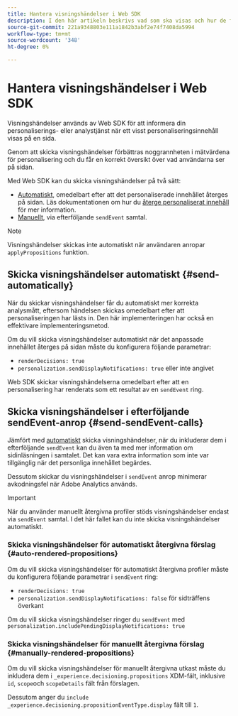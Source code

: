 ```yaml
---
title: Hantera visningshändelser i Web SDK
description: I den här artikeln beskrivs vad som ska visas och hur de fungerar i Web SDK.
source-git-commit: 221a9348803e111a1842b3abf2e74f7408da5994
workflow-type: tm+mt
source-wordcount: '348'
ht-degree: 0%

---
```



# Hantera visningshändelser i Web SDK

Visningshändelser används av Web SDK för att informera din personaliserings- eller analystjänst när ett visst personaliseringsinnehåll visas på en sida.

Genom att skicka visningshändelser förbättras noggrannheten i mätvärdena för personalisering och du får en korrekt översikt över vad användarna ser på sidan.

Med Web SDK kan du skicka visningshändelser på två sätt:

* [Automatiskt](#send-automatically), omedelbart efter att det personaliserade innehållet återges på sidan. Läs dokumentationen om hur du [återge personaliserat innehåll](rendering-personalization-content.md) för mer information.
* [Manuellt](#send-sendEvent-calls), via efterföljande `sendEvent` samtal.

>[!NOTE]
>
>Visningshändelser skickas inte automatiskt när användaren anropar `applyPropositions` funktion.

## Skicka visningshändelser automatiskt {#send-automatically}

När du skickar visningshändelser får du automatiskt mer korrekta analysmått, eftersom händelsen skickas omedelbart efter att personaliseringen har lästs in. Den här implementeringen har också en effektivare implementeringsmetod.

Om du vill skicka visningshändelser automatiskt när det anpassade innehållet återges på sidan måste du konfigurera följande parametrar:

* `renderDecisions: true`
* `personalization.sendDisplayNotifications: true` eller inte angivet

Web SDK skickar visningshändelserna omedelbart efter att en personalisering har renderats som ett resultat av en `sendEvent` ring.

## Skicka visningshändelser i efterföljande sendEvent-anrop {#send-sendEvent-calls}

Jämfört med [automatiskt](#send-automatically) skicka visningshändelser, när du inkluderar dem i efterföljande `sendEvent` kan du även ta med mer information om sidinläsningen i samtalet. Det kan vara extra information som inte var tillgänglig när det personliga innehållet begärdes.

Dessutom skickar du visningshändelser i `sendEvent` anrop minimerar avkodningsfel när Adobe Analytics används.

>[!IMPORTANT]
>
>När du använder manuellt återgivna profiler stöds visningshändelser endast via `sendEvent` samtal. I det här fallet kan du inte skicka visningshändelser automatiskt.

### Skicka visningshändelser för automatiskt återgivna förslag {#auto-rendered-propositions}

Om du vill skicka visningshändelser för automatiskt återgivna profiler måste du konfigurera följande parametrar i `sendEvent` ring:

* `renderDecisions: true`
* `personalization.sendDisplayNotifications: false` för sidträffens överkant

Om du vill skicka visningshändelser ringer du `sendEvent` med `personalization.includePendingDisplayNotifications: true`

### Skicka visningshändelser för manuellt återgivna förslag {#manually-rendered-propositions}

Om du vill skicka visningshändelser för manuellt återgivna utkast måste du inkludera dem i `_experience.decisioning.propositions` XDM-fält, inklusive `id`, `scope`och `scopeDetails` fält från förslagen.

Dessutom anger du `include _experience.decisioning.propositionEventType.display` fält till `1`.